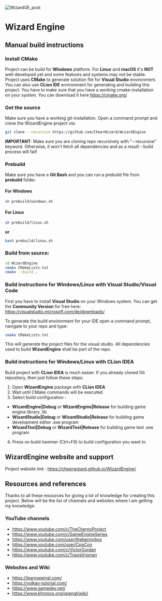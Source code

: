 ![WizardGE_post](https://user-images.githubusercontent.com/37471793/159553487-0ee2a6bb-04d0-4c68-b0bb-bab22804a3ca.png) 
# Wizard Engine

## Manual build instructions

### Install CMake
Project can be build for **Windows** platform.
For **Linux** and **macOS** it's **NOT** well-developed yet and some features and systems may not be stable.  
Project uses **CMake** to generate solution file for **Visual Studio** environment. 
You can also use **CLion IDE** environment for generating and building this project.
You have to make sure that you have a working cmake-installation on your system. 
You can download it here https://cmake.org/

### Get the source
Make sure you have a working git-installation. Open a command prompt and clone the WizardEngine project via:
```bash
git clone --recursive https://github.com/CheerWizard/WizardEngine
```
**IMPORTANT**: Make sure you are cloning repo recursively with "--recursive" keyword. 
Otherwise, it won't fetch all dependencies and as a result - build process will fail!

### Prebuild
Make sure you have a **Git Bash** and you can run a prebuild file from **prebuild** folder. 
#### For Windows 
```bash
sh prebuild/windows.sh
```
#### For Linux
```bash
sh prebuild/linux.sh
```
**or**
```bash
bash prebuild/linux.sh
```
### Build from source:
```bash
cd WizardEngine
cmake CMakeLists.txt 
cmake --build .
```

### Build instructions for Windows/Linux with Visual Studio/Visual Code

First you have to install **Visual Studio** on your Windows system. You can get the **Community Version** 
for free here: https://visualstudio.microsoft.com/de/downloads/

To generate the build environment for your IDE open a command prompt, navigate to your repo and type:
```bash
cmake CMakeLists.txt
```
This will generate the project files for the visual studio. 
All dependencies used to build **WizardEngine** shall be part of the repo.

### Build instructions for Windows/Linux with CLion IDEA
Build project with **CLion IDEA** is much easier. If you already cloned Git repository, then just follow these steps:
1. Open **WizardEngine** package with **CLion IDEA** 
2. Wait until CMake commands will be executed
3. Select build configuration :
- **WizardEngine|Debug** or **WizardEngine|Release** for building game engine library .lib
- **WizardStudio|Debug** or **WizardStudio|Release** for building game development editor .exe program
- **WizardTest|Debug** or **WizardTest|Release** for building game test .exe program
4. Press on build hammer (Ctrl+F9) to build configuration you want to 

## WizardEngine website and support
Project website link : https://cheerwizard.github.io/WizardEngine/

## Resources and references
Thanks to all these resources for giving a lot of knowledge for creating this project.
Below will be the list of channels and websites where I am getting my knowledge.
### YouTube channels
- https://www.youtube.com/c/TheChernoProject
- https://www.youtube.com/c/GameEngineSeries
- https://www.youtube.com/user/thebennybox
- https://www.youtube.com/user/CppCon
- https://www.youtube.com/c/VictorGordan
- https://www.youtube.com/c/TravisVroman
### Websites and Wiki
- https://learnopengl.com/
- https://vulkan-tutorial.com/
- https://www.gamedev.net/
- https://www.khronos.org/opengl/wiki/
